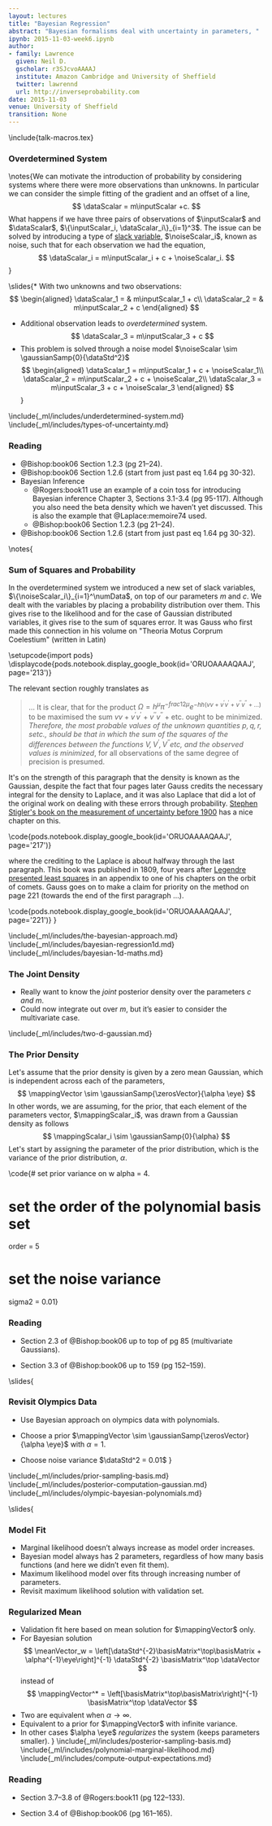 ```yaml
---
layout: lectures
title: "Bayesian Regression"
abstract: "Bayesian formalisms deal with uncertainty in parameters, "
ipynb: 2015-11-03-week6.ipynb
author:
- family: Lawrence
  given: Neil D.
  gscholar: r3SJcvoAAAAJ
  institute: Amazon Cambridge and University of Sheffield
  twitter: lawrennd
  url: http://inverseprobability.com
date: 2015-11-03
venue: University of Sheffield
transition: None
---
```


\include{talk-macros.tex}

### Overdetermined System

\notes{We can motivate the introduction of probability by considering systems where there were more observations than unknowns. In particular we can consider the simple fitting of the gradient and an offset of a line,
$$ 
\dataScalar = m\inputScalar +c.
$$
What happens if we have three pairs of observations of $\inputScalar$ and $\dataScalar$, $\{\inputScalar_i, \dataScalar_i\}_{i=1}^3$. The issue can be solved by introducing a type of [slack variable](http://en.wikipedia.org/wiki/Slack_variable), $\noiseScalar_i$, known as noise, such that for each observation we had the equation,
$$
\dataScalar_i = m\inputScalar_i + c + \noiseScalar_i.
$$}

\slides{* With two unknowns and two observations:
  $$
  \begin{aligned}
  \dataScalar_1 = & m\inputScalar_1 + c\\
  \dataScalar_2 = & m\inputScalar_2 + c
  \end{aligned}
  $$
* Additional observation leads to *overdetermined* system.
  $$
  \dataScalar_3 =  m\inputScalar_3 + c
  $$
* This problem is solved through a noise model $\noiseScalar \sim \gaussianSamp{0}{\dataStd^2}$ 
  $$
  \begin{aligned}
  \dataScalar_1 = m\inputScalar_1 + c + \noiseScalar_1\\
          \dataScalar_2 = m\inputScalar_2 + c + \noiseScalar_2\\
          \dataScalar_3 = m\inputScalar_3 + c + \noiseScalar_3
  \end{aligned}
  $$}


<!-- \slides{A system of two simultaneous equations with two unknowns. -->

<!-- How do we deal with three simultaneous equations with only two unknowns? -->

<!-- $$ -->
<!-- \begin{aligned} -->
<!--   \dataScalar_1 = & m\inputScalar_1 + c\\ -->
<!--   \dataScalar_2 = & m\inputScalar_2 + c -->
<!-- \end{aligned} -->
<!-- $$  -->
      
<!-- $$ -->
<!-- \begin{aligned} -->
<!--   \dataScalar_1-\dataScalar_2 = & m(\inputScalar_1 - \inputScalar_2) -->
<!-- \end{aligned} -->
<!-- $$ -->
      
<!-- $$ -->
<!-- \begin{aligned} -->
<!--  \frac{\dataScalar_1-\dataScalar_2}{\inputScalar_1 - \inputScalar_2} = & m -->
<!-- \end{aligned} -->
<!-- $$  -->
      
<!-- $$ -->
<!-- \begin{aligned} -->
<!--   m & =\frac{\dataScalar_2-\dataScalar_1}{\inputScalar_2 - \inputScalar_1}\\ -->
<!--   c & = \dataScalar_1 - m \inputScalar_1 -->
<!-- \end{aligned} -->
<!-- $$ -->
<!-- $$ -->
<!-- \begin{aligned} -->
<!--   \dataScalar_1 = & m\inputScalar_1 + c\\ -->
<!--   \dataScalar_2 = & m\inputScalar_2 + c\\ -->
<!--   \dataScalar_3 = & m\inputScalar_3 + c -->
<!-- \end{aligned} -->
<!-- $$ -->
<!-- } -->

\include{_ml/includes/underdetermined-system.md}
\include{_ml/includes/types-of-uncertainty.md}

### Reading

* @Bishop:book06 Section 1.2.3 (pg 21–24).
* @Bishop:book06 Section 1.2.6 (start from just past eq 1.64 pg 30-32).
* Bayesian Inference
  - @Rogers:book11 use an example of a coin toss for introducing Bayesian inference Chapter 3, Sections 3.1-3.4 (pg 95-117). Although you also need the beta density which we haven’t yet discussed. This is also the example that @Laplace:memoire74 used.
  - @Bishop:book06 Section 1.2.3 (pg 21–24).
* @Bishop:book06 Section 1.2.6 (start from just past eq 1.64 pg 30-32).

\notes{
### Sum of Squares and Probability

In the overdetermined system we introduced a new set of slack variables, $\{\noiseScalar_i\}_{i=1}^\numData$, on top of our parameters $m$ and $c$. We dealt with the variables by placing a probability distribution over them. This gives rise to the likelihood and for the case of Gaussian distributed variables, it gives rise to the sum of squares error. It was Gauss who first made this connection in his volume on "Theoria Motus Corprum Coelestium" (written in Latin)

\setupcode{import pods}
\displaycode{pods.notebook.display_google_book(id='ORUOAAAAQAAJ', page='213')}

The relevant section roughly translates as

>... It is clear, that for the product $\Omega = h^\mu \pi^{-frac{1}{2}\mu} e^{-hh(vv + v^\prime v^\prime + v^{\prime\prime} v^{\prime\prime} + \dots)}$ to be maximised the sum $vv + v ^\prime v^\prime + v^{\prime\prime} v^{\prime\prime} + \text{etc}.$ ought to be minimized. *Therefore, the most probable values of the unknown quantities $p , q, r , s \text{etc}.$, should be that in which the sum of the squares of the differences between the functions $V, V^\prime, V^{\prime\prime} \text{etc}$, and the observed values is minimized*, for all observations of the same degree of precision is presumed.

It's on the strength of this paragraph that the density is known as the Gaussian, despite the fact that four pages later Gauss credits the necessary integral for the density to Laplace, and it was also Laplace that did a lot of the original work on dealing with these errors through probability. [Stephen Stigler's book on the measurement of uncertainty before 1900](http://www.hup.harvard.edu/catalog.php?isbn=9780674403413) has a nice chapter on this.

\code{pods.notebook.display_google_book(id='ORUOAAAAQAAJ', page='217')}

where the crediting to the Laplace is about halfway through the last paragraph. This book was published in 1809, four years after [Legendre presented least squares](./week3.ipynb) in an appendix to one of his chapters on the orbit of comets. Gauss goes on to make a claim for priority on the method on page 221 (towards the end of the first paragraph ...).

\code{pods.notebook.display_google_book(id='ORUOAAAAQAAJ', page='221')}
}

\include{_ml/includes/the-bayesian-approach.md}
\include{_ml/includes/bayesian-regression1d.md}
\include{_ml/includes/bayesian-1d-maths.md}

### The Joint Density

* Really want to know the *joint* posterior density over the parameters $c$ *and* $m$.
* Could now integrate out over $m$, but it’s easier to consider the multivariate case.

\include{_ml/includes/two-d-gaussian.md}

### The Prior Density

Let's assume that the prior density is given by a zero mean Gaussian, which is independent across each of the parameters, 
$$
\mappingVector \sim \gaussianSamp{\zerosVector}{\alpha \eye}
$$ 
In other words, we are assuming, for the prior, that each element of the parameters vector, $\mappingScalar_i$, was drawn from a Gaussian density as follows
$$
\mappingScalar_i \sim \gaussianSamp{0}{\alpha}
$$
Let's start by assigning the parameter of the prior distribution, which is the variance of the prior distribution, $\alpha$.

\code{# set prior variance on w
alpha = 4.
# set the order of the polynomial basis set
order = 5
# set the noise variance
sigma2 = 0.01}


### Reading

* Section 2.3 of @Bishop:book06 up to top of pg 85 (multivariate Gaussians).

* Section 3.3 of @Bishop:book06 up to 159 (pg 152–159).

\slides{
### Revisit Olympics Data

* Use Bayesian approach on olympics data with polynomials.

* Choose a prior $\mappingVector \sim \gaussianSamp{\zerosVector}{\alpha \eye}$ with $\alpha = 1$.

* Choose noise variance $\dataStd^2 = 0.01$
}

\include{_ml/includes/prior-sampling-basis.md}
\include{_ml/includes/posterior-computation-gaussian.md}
\include{_ml/includes/olympic-bayesian-polynomials.md}

\slides{
### Model Fit

* Marginal likelihood doesn’t always increase as model order increases.
* Bayesian model always has 2 parameters, regardless of how many basis functions (and here we didn’t even fit them).
* Maximum likelihood model over fits through increasing number of parameters.
* Revisit maximum likelihood solution with validation set.

### Regularized Mean

* Validation fit here based on mean solution for $\mappingVector$ only.
* For Bayesian solution
  $$
  \meanVector_w = \left[\dataStd^{-2}\basisMatrix^\top\basisMatrix + \alpha^{-1}\eye\right]^{-1} \dataStd^{-2} \basisMatrix^\top \dataVector
  $$
  instead of
  $$
  \mappingVector^* = \left[\basisMatrix^\top\basisMatrix\right]^{-1} \basisMatrix^\top \dataVector
  $$
* Two are equivalent when $\alpha \rightarrow \infty$.
* Equivalent to a prior for $\mappingVector$ with infinite variance.
* In other cases $\alpha \eye$ *regularizes* the system (keeps parameters smaller).
}
\include{_ml/includes/posterior-sampling-basis.md}
\include{_ml/includes/polynomial-marginal-likelihood.md}
\include{_ml/includes/compute-output-expectations.md}

### Reading

*   Section 3.7–3.8 of @Rogers:book11 (pg 122–133).

*   Section 3.4 of @Bishop:book06 (pg 161–165).







